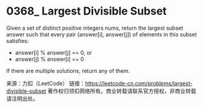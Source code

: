 # 0368_ Largest Divisible Subset

Given a set of distinct positive integers nums, return the largest subset answer such that every pair (answer[i], answer[j]) of elements in this subset satisfies:

+ answer[i] % answer[j] == 0, or
+ answer[j] % answer[i] == 0

If there are multiple solutions, return any of them.

来源：力扣（LeetCode）
链接：https://leetcode-cn.com/problems/largest-divisible-subset
著作权归领扣网络所有。商业转载请联系官方授权，非商业转载请注明出处。